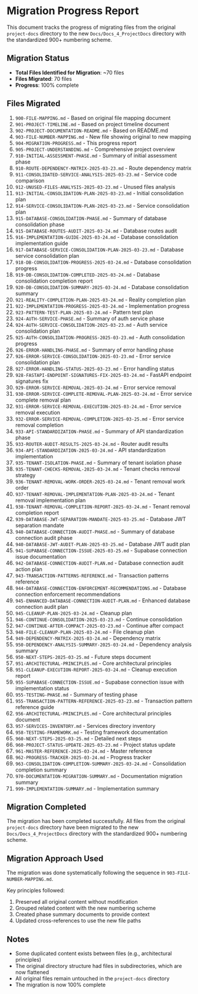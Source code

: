 # Migration Progress Report

This document tracks the progress of migrating files from the original `project-docs` directory to the new `Docs/Docs_4_ProjectDocs` directory with the standardized 900+ numbering scheme.

## Migration Status

- **Total Files Identified for Migration**: ~70 files
- **Files Migrated**: 70 files
- **Progress**: 100% complete

## Files Migrated

1. `900-FILE-MAPPING.md` - Based on original file mapping document
2. `901-PROJECT-TIMELINE.md` - Based on project timeline document
3. `902-PROJECT-DOCUMENTATION-README.md` - Based on README.md
4. `903-FILE-NUMBER-MAPPING.md` - New file showing original to new mapping
5. `904-MIGRATION-PROGRESS.md` - This progress report
6. `905-PROJECT-UNDERSTANDING.md` - Comprehensive project overview
7. `910-INITIAL-ASSESSMENT-PHASE.md` - Summary of initial assessment phase
8. `910-ROUTE-DEPENDENCY-MATRIX-2025-03-23.md` - Route dependency matrix
9. `911-CONSOLIDATED-SERVICE-ANALYSIS-2025-03-23.md` - Service code comparison
10. `912-UNUSED-FILES-ANALYSIS-2025-03-23.md` - Unused files analysis
11. `913-INITIAL-CONSOLIDATION-PLAN-2025-03-23.md` - Initial consolidation plan
12. `914-SERVICE-CONSOLIDATION-PLAN-2025-03-23.md` - Service consolidation plan
13. `915-DATABASE-CONSOLIDATION-PHASE.md` - Summary of database consolidation phase
14. `915-DATABASE-ROUTES-AUDIT-2025-03-24.md` - Database routes audit
15. `916-IMPLEMENTATION-GUIDE-2025-03-24.md` - Database consolidation implementation guide
16. `917-DATABASE-SERVICE-CONSOLIDATION-PLAN-2025-03-23.md` - Database service consolidation plan
17. `918-DB-CONSOLIDATION-PROGRESS-2025-03-24.md` - Database consolidation progress
18. `919-DB-CONSOLIDATION-COMPLETED-2025-03-24.md` - Database consolidation completion report
19. `920-DB-CONSOLIDATION-SUMMARY-2025-03-24.md` - Database consolidation summary
20. `921-REALITY-COMPLETION-PLAN-2025-03-24.md` - Reality completion plan
21. `922-IMPLEMENTATION-PROGRESS-2025-03-24.md` - Implementation progress
22. `923-PATTERN-TEST-PLAN-2025-03-24.md` - Pattern test plan
23. `924-AUTH-SERVICE-PHASE.md` - Summary of auth service phase
24. `924-AUTH-SERVICE-CONSOLIDATION-2025-03-23.md` - Auth service consolidation plan
25. `925-AUTH-CONSOLIDATION-PROGRESS-2025-03-23.md` - Auth consolidation progress
26. `926-ERROR-HANDLING-PHASE.md` - Summary of error handling phase
27. `926-ERROR-SERVICE-CONSOLIDATION-2025-03-23.md` - Error service consolidation plan
28. `927-ERROR-HANDLING-STATUS-2025-03-23.md` - Error handling status
29. `928-FASTAPI-ENDPOINT-SIGNATURES-FIX-2025-03-24.md` - FastAPI endpoint signatures fix
30. `929-ERROR-SERVICE-REMOVAL-2025-03-24.md` - Error service removal
31. `930-ERROR-SERVICE-COMPLETE-REMOVAL-PLAN-2025-03-24.md` - Error service complete removal plan
32. `931-ERROR-SERVICE-REMOVAL-EXECUTION-2025-03-24.md` - Error service removal execution
33. `932-ERROR-SERVICE-REMOVAL-COMPLETION-2025-03-25.md` - Error service removal completion
34. `933-API-STANDARDIZATION-PHASE.md` - Summary of API standardization phase
35. `933-ROUTER-AUDIT-RESULTS-2025-03-24.md` - Router audit results
36. `934-API-STANDARDIZATION-2025-03-24.md` - API standardization implementation
37. `935-TENANT-ISOLATION-PHASE.md` - Summary of tenant isolation phase
38. `935-TENANT-CHECKS-REMOVAL-2025-03-24.md` - Tenant checks removal strategy
39. `936-TENANT-REMOVAL-WORK-ORDER-2025-03-24.md` - Tenant removal work order
40. `937-TENANT-REMOVAL-IMPLEMENTATION-PLAN-2025-03-24.md` - Tenant removal implementation plan
41. `938-TENANT-REMOVAL-COMPLETION-REPORT-2025-03-24.md` - Tenant removal completion report
42. `939-DATABASE-JWT-SEPARATION-MANDATE-2025-03-25.md` - Database JWT separation mandate
43. `940-DATABASE-CONNECTION-AUDIT-PHASE.md` - Summary of database connection audit phase
44. `940-DATABASE-JWT-AUDIT-PLAN-2025-03-25.md` - Database JWT audit plan
45. `941-SUPABASE-CONNECTION-ISSUE-2025-03-25.md` - Supabase connection issue documentation
46. `942-DATABASE-CONNECTION-AUDIT-PLAN.md` - Database connection audit action plan
47. `943-TRANSACTION-PATTERNS-REFERENCE.md` - Transaction patterns reference
48. `944-DATABASE-CONNECTION-ENFORCEMENT-RECOMMENDATIONS.md` - Database connection enforcement recommendations
49. `945-ENHANCED-DATABASE-CONNECTION-AUDIT-PLAN.md` - Enhanced database connection audit plan
50. `945-CLEANUP-PLAN-2025-03-24.md` - Cleanup plan
51. `946-CONTINUE-CONSOLIDATION-2025-03-23.md` - Continue consolidation
52. `947-CONTINUE-AFTER-COMPACT-2025-03-23.md` - Continue after compact
53. `948-FILE-CLEANUP-PLAN-2025-03-24.md` - File cleanup plan
54. `949-DEPENDENCY-MATRIX-2025-03-24.md` - Dependency matrix
55. `950-DEPENDENCY-ANALYSIS-SUMMARY-2025-03-24.md` - Dependency analysis summary
56. `950-NEXT-STEPS-2025-03-25.md` - Future steps document
57. `951-ARCHITECTURAL-PRINCIPLES.md` - Core architectural principles
58. `951-CLEANUP-EXECUTION-REPORT-2025-03-24.md` - Cleanup execution report
59. `955-SUPABASE-CONNECTION-ISSUE.md` - Supabase connection issue with implementation status
60. `955-TESTING-PHASE.md` - Summary of testing phase
61. `955-TRANSACTION-PATTERN-REFERENCE-2025-03-23.md` - Transaction pattern reference guide
62. `956-ARCHITECTURAL-PRINCIPLES.md` - Core architectural principles document
63. `957-SERVICES-INVENTORY.md` - Services directory inventory 
64. `958-TESTING-FRAMEWORK.md` - Testing framework documentation
65. `960-NEXT-STEPS-2025-03-25.md` - Detailed next steps
66. `960-PROJECT-STATUS-UPDATE-2025-03-23.md` - Project status update
67. `961-MASTER-REFERENCE-2025-03-24.md` - Master reference
68. `962-PROGRESS-TRACKER-2025-03-24.md` - Progress tracker
69. `963-CONSOLIDATION-COMPLETION-SUMMARY-2025-03-24.md` - Consolidation completion summary
70. `970-DOCUMENTATION-MIGRATION-SUMMARY.md` - Documentation migration summary
71. `999-IMPLEMENTATION-SUMMARY.md` - Implementation summary

## Migration Completed

The migration has been completed successfully. All files from the original `project-docs` directory have been migrated to the new `Docs/Docs_4_ProjectDocs` directory with the standardized 900+ numbering scheme.

## Migration Approach Used

The migration was done systematically following the sequence in `903-FILE-NUMBER-MAPPING.md`. 

Key principles followed:
1. Preserved all original content without modification
2. Grouped related content with the new numbering scheme
3. Created phase summary documents to provide context
4. Updated cross-references to use the new file paths

## Notes

- Some duplicated content exists between files (e.g., architectural principles)
- The original directory structure had files in subdirectories, which are now flattened
- All original files remain untouched in the `project-docs` directory
- The migration is now 100% complete